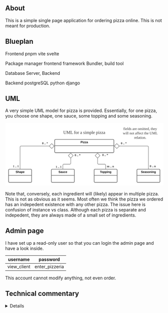 ## About
This is a simple single page application for ordering pizza online. This is not meant for production.


## Blueplan

Frontend
pnpm
vite
svelte

Package manager
frontend framework
Bundler, build tool



Database
Server, Backend


Backend
postgreSQL
python
django

## UML
A very simple UML model for pizza is provided. Essentially, for one pizza, you choose one shape, one sauce, some topping and some seasoning.

<img src="./public/UML_Pizza.svg" alt="UML diagram of a pizza">

Note that, conversely, each ingredient will (likely) appear in multiple pizza. This is not as obvious as it seems. Most often we think the pizza we ordered has an indepedent existence with any other pizza. The issue here is confusion of instance vs class. Although each pizza is separate and indepedent, they are always made of a small set of ingredients.

## Admin page
I have set up a read-only user so that you can login the admin page and have a look inside.

| username    | password       |
|-------------|----------------|
| view_client | enter_pizzeria |

This account cannot modify anything, not even order.

## Technical commentary
<details>
    <ul>
        <li>
            A database is meaningless for a singleton. But under Django framework, it is the easiest way to implment a site-wide setting that allows modifications.
        </li>
    </ul>
</details>